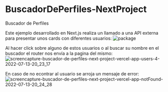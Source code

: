 # BuscadorDePerfiles-NextProject
Buscador de Perfiles 

Este ejemplo desarrollado en Next.js realiza un llamado a una API externa para presentar unos cards con diferentes usuarios:
![package](https://user-images.githubusercontent.com/84106998/178853192-f01a183e-1226-40de-82d8-5f758dcfee0f.jpeg)

Al hacer click sobre alguno de estos usuarios o al buscar su nombre en el buscador el router nos envía a la pagina del mismo:
![screencapture-buscador-de-perfiles-next-project-vercel-app-users-4-2022-07-13-20_23_17](https://user-images.githubusercontent.com/84106998/178853388-eb580389-844a-40f7-a70f-ecbb5adababc.jpeg)

En caso de no econtrar al usuario se arroja un mensaje de error:
![screencapture-buscador-de-perfiles-next-project-vercel-app-notFound-2022-07-13-20_24_28](https://user-images.githubusercontent.com/84106998/178853506-8c0b8984-e9c1-4b26-be5d-4e9fdcd3402a.jpeg)
